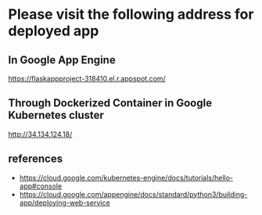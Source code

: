# Please visit the following address for deployed app
## In Google App Engine
https://flaskappproject-318410.el.r.appspot.com/

## Through Dockerized Container in Google Kubernetes cluster
http://34.134.124.18/


## references
* https://cloud.google.com/kubernetes-engine/docs/tutorials/hello-app#console
* https://cloud.google.com/appengine/docs/standard/python3/building-app/deploying-web-service
